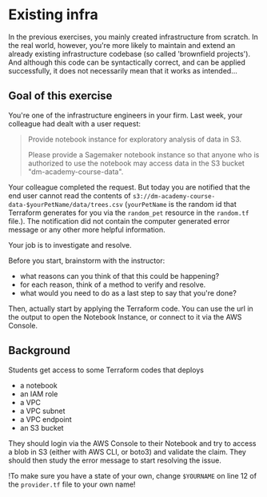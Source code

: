 # Existing infra

In the previous exercises, you mainly created infrastructure from scratch. In the real world, however,
you're more likely to maintain and extend an already existing infrastructure codebase (so called 'brownfield projects'). And although
this code can be syntactically correct, and can be applied successfully, it does not necessarily mean that it works as intended...

## Goal of this exercise

You're one of the infrastructure engineers in your firm. Last week, your colleague had dealt with a user request:

> Provide notebook instance for exploratory analysis of data in S3.
>
> Please provide a Sagemaker notebook instance so that anyone who is authorized to use the notebook may access data in
> the S3 bucket "dm-academy-course-data".

Your colleague completed the request. But today you are notified that the end user cannot read the contents
of `s3://dm-academy-course-data-$yourPetName/data/trees.csv` (`yourPetName` is the random id that Terraform generates for you via the `random_pet` resource in the `random.tf` file.). The notification did not contain the computer generated error message or
any other more helpful information.

Your job is to investigate and resolve.

Before you start, brainstorm with the instructor:
- what reasons can you think of that this could be happening?
- for each reason, think of a method to verify and resolve.
- what would you need to do as a last step to say that you're done?

Then, actually start by applying the Terraform code. You can use the url in the output to open the Notebook
Instance, or connect to it via the AWS Console. 

## Background

Students get access to some Terraform codes that deploys

- a notebook
- an IAM role
- a VPC
- a VPC subnet
- a VPC endpoint
- an S3 bucket

They should login via the AWS Console to their Notebook and try to access a blob in S3 (either with AWS CLI, or boto3)
and validate the claim. They should then study the error message to start resolving the issue.

!To make sure you have a state of your own, change `$YOURNAME` on line 12 of the `provider.tf` file to your own name!
